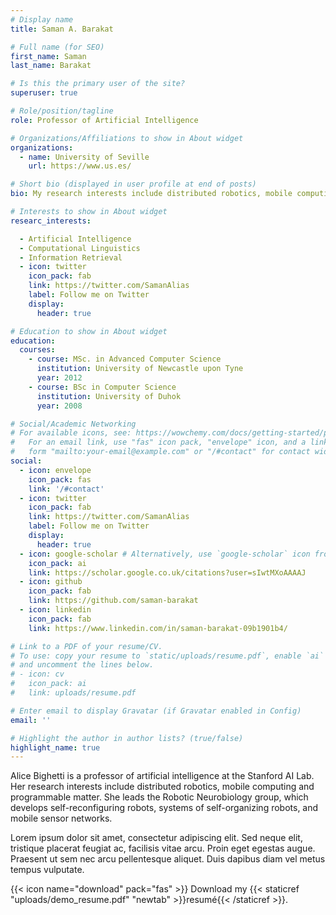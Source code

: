 ```yaml
---
# Display name
title: Saman A. Barakat

# Full name (for SEO)
first_name: Saman
last_name: Barakat

# Is this the primary user of the site?
superuser: true

# Role/position/tagline
role: Professor of Artificial Intelligence

# Organizations/Affiliations to show in About widget
organizations:
  - name: University of Seville
    url: https://www.us.es/

# Short bio (displayed in user profile at end of posts)
bio: My research interests include distributed robotics, mobile computing and programmable matter.

# Interests to show in About widget
researc_interests:

  - Artificial Intelligence
  - Computational Linguistics
  - Information Retrieval
  - icon: twitter
    icon_pack: fab
    link: https://twitter.com/SamanAlias
    label: Follow me on Twitter
    display:
      header: true

# Education to show in About widget
education:
  courses:
    - course: MSc. in Advanced Computer Science
      institution: University of Newcastle upon Tyne
      year: 2012
    - course: BSc in Computer Science
      institution: University of Duhok
      year: 2008

# Social/Academic Networking
# For available icons, see: https://wowchemy.com/docs/getting-started/page-builder/#icons
#   For an email link, use "fas" icon pack, "envelope" icon, and a link in the
#   form "mailto:your-email@example.com" or "/#contact" for contact widget.
social:
  - icon: envelope
    icon_pack: fas
    link: '/#contact'
  - icon: twitter
    icon_pack: fab
    link: https://twitter.com/SamanAlias
    label: Follow me on Twitter
    display:
      header: true
  - icon: google-scholar # Alternatively, use `google-scholar` icon from `ai` icon pack
    icon_pack: ai
    link: https://scholar.google.co.uk/citations?user=sIwtMXoAAAAJ
  - icon: github
    icon_pack: fab
    link: https://github.com/saman-barakat
  - icon: linkedin
    icon_pack: fab
    link: https://www.linkedin.com/in/saman-barakat-09b1901b4/

# Link to a PDF of your resume/CV.
# To use: copy your resume to `static/uploads/resume.pdf`, enable `ai` icons in `params.yaml`,
# and uncomment the lines below.
# - icon: cv
#   icon_pack: ai
#   link: uploads/resume.pdf

# Enter email to display Gravatar (if Gravatar enabled in Config)
email: ''

# Highlight the author in author lists? (true/false)
highlight_name: true
---
```


Alice Bighetti is a professor of artificial intelligence at the Stanford AI Lab. Her research interests include distributed robotics, mobile computing and programmable matter. She leads the Robotic Neurobiology group, which develops self-reconfiguring robots, systems of self-organizing robots, and mobile sensor networks.

Lorem ipsum dolor sit amet, consectetur adipiscing elit. Sed neque elit, tristique placerat feugiat ac, facilisis vitae arcu. Proin eget egestas augue. Praesent ut sem nec arcu pellentesque aliquet. Duis dapibus diam vel metus tempus vulputate.

{{< icon name="download" pack="fas" >}} Download my {{< staticref "uploads/demo_resume.pdf" "newtab" >}}resumé{{< /staticref >}}.
